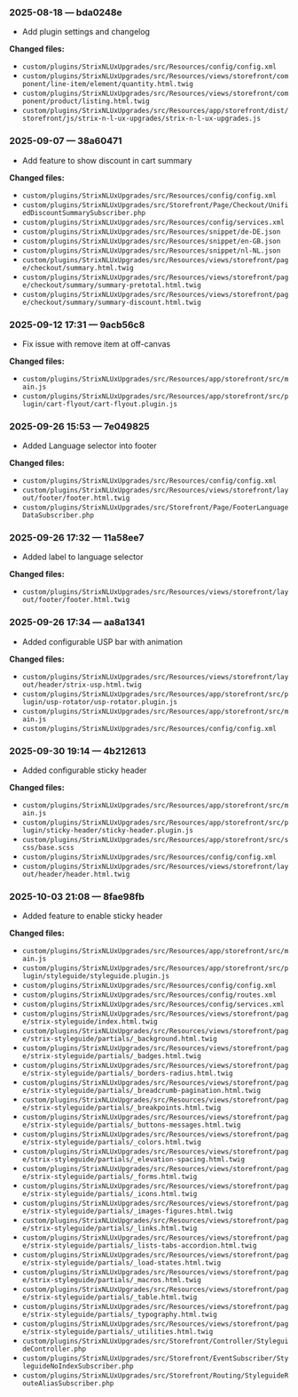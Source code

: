### 2025-08-18 — bda0248e

-   Add plugin settings and changelog

**Changed files:**

-   `custom/plugins/StrixNLUxUpgrades/src/Resources/config/config.xml`
-   `custom/plugins/StrixNLUxUpgrades/src/Resources/views/storefront/component/line-item/element/quantity.html.twig`
-   `custom/plugins/StrixNLUxUpgrades/src/Resources/views/storefront/component/product/listing.html.twig`
-   `custom/plugins/StrixNLUxUpgrades/src/Resources/app/storefront/dist/storefront/js/strix-n-l-ux-upgrades/strix-n-l-ux-upgrades.js`

### 2025-09-07 — 38a60471

-   Add feature to show discount in cart summary

**Changed files:**

-   `custom/plugins/StrixNLUxUpgrades/src/Resources/config/config.xml`
-   `custom/plugins/StrixNLUxUpgrades/src/Storefront/Page/Checkout/UnifiedDiscountSummarySubscriber.php`
-   `custom/plugins/StrixNLUxUpgrades/src/Resources/config/services.xml`
-   `custom/plugins/StrixNLUxUpgrades/src/Resources/snippet/de-DE.json`
-   `custom/plugins/StrixNLUxUpgrades/src/Resources/snippet/en-GB.json`
-   `custom/plugins/StrixNLUxUpgrades/src/Resources/snippet/nl-NL.json`
-   `custom/plugins/StrixNLUxUpgrades/src/Resources/views/storefront/page/checkout/summary.html.twig`
-   `custom/plugins/StrixNLUxUpgrades/src/Resources/views/storefront/page/checkout/summary/summary-pretotal.html.twig`
-   `custom/plugins/StrixNLUxUpgrades/src/Resources/views/storefront/page/checkout/summary/summary-discount.html.twig`

### 2025-09-12 17:31 — 9acb56c8

-   Fix issue with remove item at off-canvas

**Changed files:**

-   `custom/plugins/StrixNLUxUpgrades/src/Resources/app/storefront/src/main.js`
-   `custom/plugins/StrixNLUxUpgrades/src/Resources/app/storefront/src/plugin/cart-flyout/cart-flyout.plugin.js`

### 2025-09-26 15:53 — 7e049825

-   Added Language selector into footer

**Changed files:**

-   `custom/plugins/StrixNLUxUpgrades/src/Resources/config/config.xml`
-   `custom/plugins/StrixNLUxUpgrades/src/Resources/views/storefront/layout/footer/footer.html.twig`
-   `custom/plugins/StrixNLUxUpgrades/src/Storefront/Page/FooterLanguageDataSubscriber.php`

### 2025-09-26 17:32 — 11a58ee7

-   Added label to language selector

**Changed files:**

-   `custom/plugins/StrixNLUxUpgrades/src/Resources/views/storefront/layout/footer/footer.html.twig`

### 2025-09-26 17:34 — aa8a1341

-   Added configurable USP bar with animation

**Changed files:**

-   `custom/plugins/StrixNLUxUpgrades/src/Resources/views/storefront/layout/header/strix-usp.html.twig`
-   `custom/plugins/StrixNLUxUpgrades/src/Resources/app/storefront/src/plugin/usp-rotator/usp-rotator.plugin.js`
-   `custom/plugins/StrixNLUxUpgrades/src/Resources/app/storefront/src/main.js`
-   `custom/plugins/StrixNLUxUpgrades/src/Resources/config/config.xml`

### 2025-09-30 19:14 — 4b212613

-   Added configurable sticky header

**Changed files:**

-   `custom/plugins/StrixNLUxUpgrades/src/Resources/app/storefront/src/main.js`
-   `custom/plugins/StrixNLUxUpgrades/src/Resources/app/storefront/src/plugin/sticky-header/sticky-header.plugin.js`
-   `custom/plugins/StrixNLUxUpgrades/src/Resources/app/storefront/src/scss/base.scss`
-   `custom/plugins/StrixNLUxUpgrades/src/Resources/config/config.xml`
-   `custom/plugins/StrixNLUxUpgrades/src/Resources/views/storefront/layout/header/header.html.twig`

### 2025-10-03 21:08 — 8fae98fb

-   Added feature to enable sticky header

**Changed files:**

-   `custom/plugins/StrixNLUxUpgrades/src/Resources/app/storefront/src/main.js`
-   `custom/plugins/StrixNLUxUpgrades/src/Resources/app/storefront/src/plugin/styleguide/styleguide.plugin.js`
-   `custom/plugins/StrixNLUxUpgrades/src/Resources/config/config.xml`
-   `custom/plugins/StrixNLUxUpgrades/src/Resources/config/routes.xml`
-   `custom/plugins/StrixNLUxUpgrades/src/Resources/config/services.xml`
-   `custom/plugins/StrixNLUxUpgrades/src/Resources/views/storefront/page/strix-styleguide/index.html.twig`
-   `custom/plugins/StrixNLUxUpgrades/src/Resources/views/storefront/page/strix-styleguide/partials/_background.html.twig`
-   `custom/plugins/StrixNLUxUpgrades/src/Resources/views/storefront/page/strix-styleguide/partials/_badges.html.twig`
-   `custom/plugins/StrixNLUxUpgrades/src/Resources/views/storefront/page/strix-styleguide/partials/_borders-radius.html.twig`
-   `custom/plugins/StrixNLUxUpgrades/src/Resources/views/storefront/page/strix-styleguide/partials/_breadcrumb-pagination.html.twig`
-   `custom/plugins/StrixNLUxUpgrades/src/Resources/views/storefront/page/strix-styleguide/partials/_breakpoints.html.twig`
-   `custom/plugins/StrixNLUxUpgrades/src/Resources/views/storefront/page/strix-styleguide/partials/_buttons-messages.html.twig`
-   `custom/plugins/StrixNLUxUpgrades/src/Resources/views/storefront/page/strix-styleguide/partials/_colors.html.twig`
-   `custom/plugins/StrixNLUxUpgrades/src/Resources/views/storefront/page/strix-styleguide/partials/_elevation-spacing.html.twig`
-   `custom/plugins/StrixNLUxUpgrades/src/Resources/views/storefront/page/strix-styleguide/partials/_forms.html.twig`
-   `custom/plugins/StrixNLUxUpgrades/src/Resources/views/storefront/page/strix-styleguide/partials/_icons.html.twig`
-   `custom/plugins/StrixNLUxUpgrades/src/Resources/views/storefront/page/strix-styleguide/partials/_images-figures.html.twig`
-   `custom/plugins/StrixNLUxUpgrades/src/Resources/views/storefront/page/strix-styleguide/partials/_links.html.twig`
-   `custom/plugins/StrixNLUxUpgrades/src/Resources/views/storefront/page/strix-styleguide/partials/_lists-tabs-accordion.html.twig`
-   `custom/plugins/StrixNLUxUpgrades/src/Resources/views/storefront/page/strix-styleguide/partials/_load-states.html.twig`
-   `custom/plugins/StrixNLUxUpgrades/src/Resources/views/storefront/page/strix-styleguide/partials/_macros.html.twig`
-   `custom/plugins/StrixNLUxUpgrades/src/Resources/views/storefront/page/strix-styleguide/partials/_table.html.twig`
-   `custom/plugins/StrixNLUxUpgrades/src/Resources/views/storefront/page/strix-styleguide/partials/_typography.html.twig`
-   `custom/plugins/StrixNLUxUpgrades/src/Resources/views/storefront/page/strix-styleguide/partials/_utilities.html.twig`
-   `custom/plugins/StrixNLUxUpgrades/src/Storefront/Controller/StyleguideController.php`
-   `custom/plugins/StrixNLUxUpgrades/src/Storefront/EventSubscriber/StyleguideNoIndexSubscriber.php`
-   `custom/plugins/StrixNLUxUpgrades/src/Storefront/Routing/StyleguideRouteAliasSubscriber.php`
